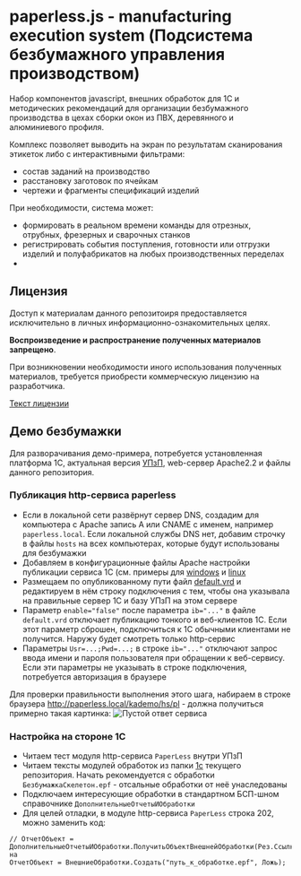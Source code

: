 # paperless.js - manufacturing execution system (Подсистема безбумажного управления производством)

Набор компонентов javascript, внешних обработок для 1С и методических рекомендаций для организации безбумажного производства в цехах сборки окон из ПВХ, деревянного и алюминиевого профиля.

Комплекс позволяет выводить на экран по результатам сканирования этикеток либо с интерактивными фильтрами:
- состав заданий на производство
- расстановку заготовок по ячейкам
- чертежи и фрагменты спецификаций изделий

При необходимости, система может:
- формировать в реальном времени команды для отрезных, отрубных, фрезерных и сварочных станков
- регистрировать события поступления, готовности или отгрузки изделий и полуфабрикатов на любых производственных переделах
- 
## Лицензия
Доступ к материалам данного репозитоиря предоставляется исключительно в личных информационно-ознакомительных целях.

**Воспроизведение и распространение полученных материалов запрещено**.

При возникновении необходимости иного использования полученных материалов, требуется приобрести коммерческую лицензию на разработчика.

[Текст лицензии](LICENSE.ru.md)
 
## Демо безбумажки
Для разворачивания демо-примера, потребуется установленная платформа 1С, актуальная версия  [УПзП](http://www.oknosoft.ru/program-possibilities.html), web-сервер Apache2.2 и файлы данного репозитория.

### Публикация http-сервиса paperless
- Если в локальной сети развёрнут сервер DNS, создадим для компьютера с Apache запись A или CNAME с именем, например `paperless.local`. Если локальной службы DNS нет, добавим строчку в файлы `hosts` на всех компьютерах, которые будут использованы для безбумажки
- Добавляем в конфигурационные файлы Apache настройки публикации сервиса 1С (см. примеры для [windows](1c/httpd.1c.windows.conf) и [linux](1c/httpd.1c.linux.conf)
- Размещаем по опубликованному пути файл [default.vrd](1c/default.vrd) и редактируем в нём строку подключения с тем, чтобы она указывала на правильные сервер 1С и базу УПзП на этом сервере
- Параметр `enable="false"` после параметра `ib="..."` в файле `default.vrd` отключает публикацию тонкого и веб-клиентов 1С. Если этот параметр сброшен, подключиться к 1С обычными клиентами не получится. Наружу будет смотреть только http-сервис
- Параметры `Usr=...;Pwd=...;` в строке `ib="..."` отключают запрос ввода имени и пароля пользователя при обращении к веб-сервису. Если эти параметры не указывать в строке подключения, потребуется авторизация в браузере
 
Для проверки правильности выполнения этого шага, набираем в строке браузера http://paperless.local/kademo/hs/pl - должна получиться примерно такая картинка:
![Пустой ответ сервиса](https://raw.githubusercontent.com/oknosoft/paperless/master/data/blank-response.png)

### Настройка на стороне 1С
- Читаем тест модуля http-сервиса `PaperLess` внутри УПзП
- Читаем тексты модулей обработок из папки [1c](1c) текущего репозитория. Начать рекомендуется с обработки `БезбумажкаСкелетон.epf` - отсальные обработки от неё унаследованы
- Подключаем интересующие обработки в стандартном БСП-шном справочнике `ДополнительныеОтчетыИОбработки`
- Для целей отладки, в модуле http-сервиса `PaperLess` строка 202, можно заменить код:
```
// ОтчетОбъект = ДополнительныеОтчетыИОбработки.ПолучитьОбъектВнешнейОбработки(Рез.Ссылка);
на
ОтчетОбъект = ВнешниеОбработки.Создать("путь_к_обработке.epf", Ложь);
```
